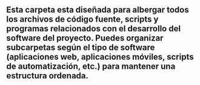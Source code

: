 ## Esta carpeta esta diseñada para albergar todos los archivos de código fuente, scripts y programas relacionados con el desarrollo del software del proyecto. Puedes organizar subcarpetas según el tipo de software (aplicaciones web, aplicaciones móviles, scripts de automatización, etc.) para mantener una estructura ordenada.

